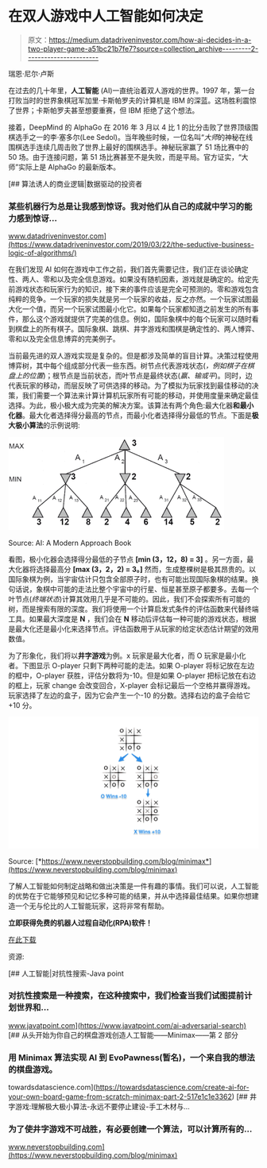 # 在双人游戏中人工智能如何决定

> 原文：<https://medium.datadriveninvestor.com/how-ai-decides-in-a-two-player-game-a51bc21b7fe7?source=collection_archive---------2----------------------->

瑞恩·尼尔·卢斯

在过去的几十年里，**人工智能** (AI)一直统治着双人游戏的世界。1997 年，第一台打败当时的世界象棋冠军加里·卡斯帕罗夫的计算机是 IBM 的深蓝。这场胜利震惊了世界；卡斯帕罗夫甚至想要重赛，但 IBM 拒绝了这个想法。

接着，DeepMind 的 AlphaGo 在 2016 年 3 月以 4 比 1 的比分击败了世界顶级围棋选手之一的李·塞多尔(Lee Sedol)。当年晚些时候，一位名叫“*大师*的神秘在线围棋选手连续几周击败了世界上最好的围棋选手。神秘玩家赢了 51 场比赛中的 50 场。由于连接问题，第 51 场比赛甚至不是失败，而是平局。官方证实，“大师”实际上是 AlphaGo 的最新版本。

[](https://www.datadriveninvestor.com/2019/03/22/the-seductive-business-logic-of-algorithms/) [## 算法诱人的商业逻辑|数据驱动的投资者

### 某些机器行为总是让我感到惊讶。我对他们从自己的成就中学习的能力感到惊讶…

www.datadriveninvestor.com](https://www.datadriveninvestor.com/2019/03/22/the-seductive-business-logic-of-algorithms/) 

在我们发现 AI 如何在游戏中工作之前，我们首先需要记住，我们正在谈论确定性、两人、零和以及完全信息游戏。如果没有随机因素，游戏就是确定的。给定先前游戏状态和玩家行为的知识，接下来的事件应该是完全可预测的。零和游戏包含纯粹的竞争。一个玩家的损失就是另一个玩家的收益，反之亦然。一个玩家试图最大化一个值，而另一个玩家试图最小化它。如果每个玩家都知道之前发生的所有事件，那么这个游戏就提供了完美的信息。例如，国际象棋中的每个玩家可以随时看到棋盘上的所有棋子。国际象棋、跳棋、井字游戏和围棋是确定性的、两人博弈、零和以及完全信息博弈的完美例子。

当前最先进的双人游戏实现是复杂的。但是都涉及简单的盲目计算。决策过程使用博弈树，其中每个组成部分代表一些东西。树节点代表游戏状态(*，例如棋子在棋盘上的位置*)；根节点是当前状态，而叶节点是最终状态(*赢、输或平*)。同时，边代表玩家的移动，而层反映了可供选择的移动。为了模拟为玩家找到最佳移动的决策，我们需要一个算法来计算计算机玩家所有可能的移动，并使用度量来确定最佳选择。为此，极小极大成为完美的解决方案。该算法有两个角色:最大化器**和最小化器**。最大化者选择得分最高的节点，而最小化者选择得分最低的节点。下面是**极大极小算法**的示例说明:

![](img/5c84a8d99ce67490bd1fd3788ab3aecb.png)

Source: AI: A Modern Approach Book

看图，极小化器会选择得分最低的子节点 **[min (3，12，8) = 3]** 。另一方面，最大化器将选择最高分 **[max (3，2，2) = 3。]** 然而，生成整棵树是极其昂贵的。以国际象棋为例，当宇宙估计只包含全部原子时，也有可能出现国际象棋的结果。换句话说，象棋中可能的走法比整个宇宙中的行星、恒星甚至原子都要多。去每一个叶节点(*终端状态*)计算其效用几乎是不可能的。因此，我们不会探索所有可能的树，而是搜索有限的深度。我们将使用一个计算启发式条件的评估函数来代替终端工具。如果最大深度是 **N** ，我们会在 **N** 移动后评估每一种可能的游戏状态，根据是最大化还是最小化来选择节点。评估函数用于从玩家的给定状态估计期望的效用数值。

为了形象化，我们将以**井字游戏**为例。x 玩家是最大化者，而 O 玩家是最小化者。下图显示 O-player 只剩下两种可能的走法。如果 O-player 将标记放在左边的框中，O-player 获胜，评估分数将为-10。但是如果 O-player 把标记放在右边的框上，玩家 change 会改变回合，X-player 会标记最后一个空格并赢得游戏。玩家选择了左边的盒子，因为它会产生一个-10 的分数。选择右边的盒子会给它+10 分。

![](img/cfe95a08486ec4046a51c49bb02f3e5a.png)

Source: [*https://www.neverstopbuilding.com/blog/minimax*](https://www.neverstopbuilding.com/blog/minimax)

了解人工智能如何制定战略和做出决策是一件有趣的事情。我们可以说，人工智能的优势在于它能够预见和记忆多种可能的结果，并从中选择最佳结果。如果你想建造一个无与伦比的人工智能玩家，这将非常有帮助。

**立即获得免费的机器人过程自动化(RPA)软件！**

[在此下载](https://www.raxsuite.com/freedownload?utm_source=Medium%20Post&utm_medium=medium&utm_campaign=medium_footer)

资源:

[](https://www.javatpoint.com/ai-adversarial-search) [## 人工智能|对抗性搜索-Java point

### 对抗性搜索是一种搜索，在这种搜索中，我们检查当我们试图提前计划世界和…

www.javatpoint.com](https://www.javatpoint.com/ai-adversarial-search) [](https://towardsdatascience.com/create-ai-for-your-own-board-game-from-scratch-minimax-part-2-517e1c1e3362) [## 从头开始为你自己的棋盘游戏创造人工智能——Minimax——第 2 部分

### 用 Minimax 算法实现 AI 到 EvoPawness(暂名)，一个来自我的想法的棋盘游戏。

towardsdatascience.com](https://towardsdatascience.com/create-ai-for-your-own-board-game-from-scratch-minimax-part-2-517e1c1e3362) [](https://www.neverstopbuilding.com/blog/minimax) [## 井字游戏:理解极大极小算法-永远不要停止建设-手工木材与…

### 为了使井字游戏不可战胜，有必要创建一个算法，可以计算所有的…

www.neverstopbuilding.com](https://www.neverstopbuilding.com/blog/minimax)